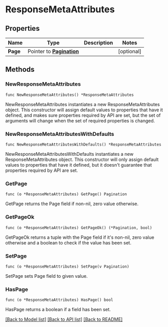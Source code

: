 # ResponseMetaAttributes

## Properties

Name | Type | Description | Notes
---- | ---- | ----------- | ------
**Page** | Pointer to [**Pagination**](Pagination.md) |  | [optional] 

## Methods

### NewResponseMetaAttributes

`func NewResponseMetaAttributes() *ResponseMetaAttributes`

NewResponseMetaAttributes instantiates a new ResponseMetaAttributes object.
This constructor will assign default values to properties that have it defined,
and makes sure properties required by API are set, but the set of arguments
will change when the set of required properties is changed.

### NewResponseMetaAttributesWithDefaults

`func NewResponseMetaAttributesWithDefaults() *ResponseMetaAttributes`

NewResponseMetaAttributesWithDefaults instantiates a new ResponseMetaAttributes object.
This constructor will only assign default values to properties that have it defined,
but it doesn't guarantee that properties required by API are set.

### GetPage

`func (o *ResponseMetaAttributes) GetPage() Pagination`

GetPage returns the Page field if non-nil, zero value otherwise.

### GetPageOk

`func (o *ResponseMetaAttributes) GetPageOk() (*Pagination, bool)`

GetPageOk returns a tuple with the Page field if it's non-nil, zero value otherwise
and a boolean to check if the value has been set.

### SetPage

`func (o *ResponseMetaAttributes) SetPage(v Pagination)`

SetPage sets Page field to given value.

### HasPage

`func (o *ResponseMetaAttributes) HasPage() bool`

HasPage returns a boolean if a field has been set.


[[Back to Model list]](../README.md#documentation-for-models) [[Back to API list]](../README.md#documentation-for-api-endpoints) [[Back to README]](../README.md)


